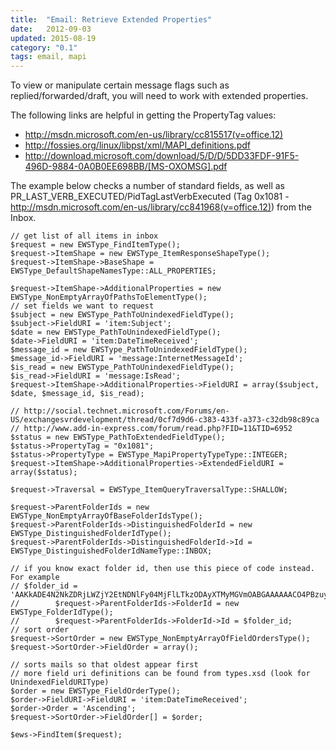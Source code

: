 ```yaml
---
title:  "Email: Retrieve Extended Properties"
date:   2012-09-03
updated: 2015-08-19
category: "0.1"
tags: email, mapi
---
```

To view or manipulate certain message flags such as replied/forwarded/draft, you
will need to work with extended properties.

The following links are helpful in getting the PropertyTag values:

* <http://msdn.microsoft.com/en-us/library/cc815517(v=office.12)>
* <http://fossies.org/linux/libpst/xml/MAPI_definitions.pdf>
* <http://download.microsoft.com/download/5/D/D/5DD33FDF-91F5-496D-9884-0A0B0EE698BB/[MS-OXOMSG].pdf>

The example below checks a number of standard fields, as well as
PR_LAST_VERB_EXECUTED/PidTagLastVerbExecuted (Tag 0x1081 -
<http://msdn.microsoft.com/en-us/library/cc841968(v=office.12)>) from the Inbox.

```php?start_inline=1
// get list of all items in inbox
$request = new EWSType_FindItemType();
$request->ItemShape = new EWSType_ItemResponseShapeType();
$request->ItemShape->BaseShape = EWSType_DefaultShapeNamesType::ALL_PROPERTIES;

$request->ItemShape->AdditionalProperties = new EWSType_NonEmptyArrayOfPathsToElementType();
// set fields we want to request
$subject = new EWSType_PathToUnindexedFieldType();
$subject->FieldURI = 'item:Subject';
$date = new EWSType_PathToUnindexedFieldType();
$date->FieldURI = 'item:DateTimeReceived';
$message_id = new EWSType_PathToUnindexedFieldType();
$message_id->FieldURI = 'message:InternetMessageId';
$is_read = new EWSType_PathToUnindexedFieldType();
$is_read->FieldURI = 'message:IsRead';
$request->ItemShape->AdditionalProperties->FieldURI = array($subject, $date, $message_id, $is_read);

// http://social.technet.microsoft.com/Forums/en-US/exchangesvrdevelopment/thread/0cf7d9d6-c383-433f-a373-c32db98c89ca
// http://www.add-in-express.com/forum/read.php?FID=11&TID=6952
$status = new EWSType_PathToExtendedFieldType();
$status->PropertyTag = "0x1081";
$status->PropertyType = EWSType_MapiPropertyTypeType::INTEGER;
$request->ItemShape->AdditionalProperties->ExtendedFieldURI = array($status);

$request->Traversal = EWSType_ItemQueryTraversalType::SHALLOW;

$request->ParentFolderIds = new EWSType_NonEmptyArrayOfBaseFolderIdsType();
$request->ParentFolderIds->DistinguishedFolderId = new EWSType_DistinguishedFolderIdType();
$request->ParentFolderIds->DistinguishedFolderId->Id = EWSType_DistinguishedFolderIdNameType::INBOX;

// if you know exact folder id, then use this piece of code instead. For example
// $folder_id = 'AAKkADE4N2NkZDRjLWZjY2EtNDNlFy04MjFlLTkzODAyXTMyMGVmOABGAAAAAACO4PBzuy...';
//        $request->ParentFolderIds->FolderId = new EWSType_FolderIdType();
//        $request->ParentFolderIds->FolderId->Id = $folder_id;
// sort order
$request->SortOrder = new EWSType_NonEmptyArrayOfFieldOrdersType();
$request->SortOrder->FieldOrder = array();

// sorts mails so that oldest appear first
// more field uri definitions can be found from types.xsd (look for UnindexedFieldURIType)
$order = new EWSType_FieldOrderType();
$order->FieldURI->FieldURI = 'item:DateTimeReceived';
$order->Order = 'Ascending';
$request->SortOrder->FieldOrder[] = $order;

$ews->FindItem($request);
```

